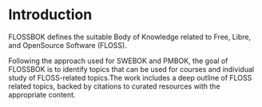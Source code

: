 # Introduction

FLOSSBOK defines the suitable Body of Knowledge related to Free, Libre, and OpenSource Software \(FLOSS\).

Following the approach used for SWEBOK and PMBOK, the goal of FLOSSBOK is to identify topics that can be used for courses and individual study of FLOSS-related topics.The work includes a deep outline of FLOSS related topics, backed by citations to curated resources with the appropriate content.



